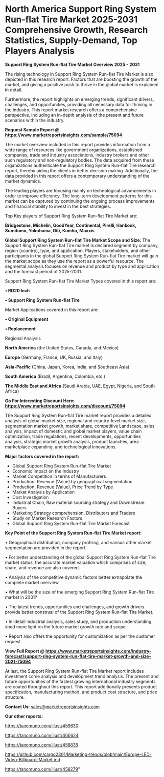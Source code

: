 # North America Support Ring System Run-flat Tire Market 2025-2031 Comprehensive Growth, Research Statistics, Supply-Demand,  Top Players Analysis

<Strong> Support Ring System Run-flat Tire Market Overview 2025 - 2031</strong>

The rising technology in Support Ring System Run-flat Tire Market is also depicted in this research report. Factors that are boosting the growth of the market, and giving a positive push to thrive in the global market is explained in detail.

Furthermore, the report highlights on emerging trends, significant drivers, challenges, and opportunities, providing all necessary data for thriving in the industry. This report market research offers a comprehensive perspective, including an in-depth analysis of the present and future scenarios within the industry.

<strong>Request Sample Report @ <a href=https://www.marketreportsinsights.com/sample/75094>https://www.marketreportsinsights.com/sample/75094</a></strong>

The market overview included in this report provides information from a wide range of resources like government organizations, established companies, trade and industry associations, industry brokers and other such regulatory and non-regulatory bodies. The data acquired from these organizations authenticate the Support Ring System Run-flat Tire research report, thereby aiding the clients in better decision making. Additionally, the data provided in this report offers a contemporary understanding of the market dynamics.

The leading players are focusing mainly on technological advancements in order to improve efficiency. The long-term development patterns for this market can be captured by continuing the ongoing process improvements and financial stability to invest in the best strategies.

Top Key players of Support Ring System Run-flat Tire Market are:

<strong>Bridgestone, Michelin, GoodYear, Continental, Pirelli, Hankook, Sumitomo, Yokohama, Giti, Kumho, Maxxis</strong>

<strong><b>Global Support Ring System Run-flat Tire Market Scope and Size:</b></strong>
The Support Ring System Run-flat Tire market is declared segment by company, region (country), type, and application. Players, stakeholders, and other participants in the global Support Ring System Run-flat Tire market will gain the market scope as they use the report as a powerful resource. The segmental analysis focuses on revenue and product by type and application and the forecast period of 2025-2031.

Support Ring System Run-flat Tire Market Types covered in this report are:

<strong>• RD20 Inch

• Support Ring System Run-flat Tire</strong>

Market Applications covered in this report are:

<strong>• Original Equipment

• Replacement</strong> 

Regional Analysis

<strong>North America</strong> (the United States, Canada, and Mexico)

<strong>Europe</strong> (Germany, France, UK, Russia, and Italy)

<strong>Asia-Pacific</strong> (China, Japan, Korea, India, and Southeast Asia)

<strong>South America</strong> (Brazil, Argentina, Colombia, etc.)

<strong>The Middle East and Africa</strong> (Saudi Arabia, UAE, Egypt, Nigeria, and South Africa)

<strong>Go For Interesting Discount Here: <a href=https://www.marketreportsinsights.com/discount/75094>https://www.marketreportsinsights.com/discount/75094</a></strong>

The Support Ring System Run-flat Tire market report provides a detailed analysis of global market size, regional and country-level market size, segmentation market growth, market share, competitive Landscape, sales analysis, impact of domestic and global market players, value chain optimization, trade regulations, recent developments, opportunities analysis, strategic market growth analysis, product launches, area marketplace expanding, and technological innovations.

<strong><b>Major factors covered in the report:</b></strong>
<ul>
  <li>Global Support Ring System Run-flat Tire Market </li>
  <li>Economic Impact on the Industry</li>
  <li>Market Competition in terms of Manufacturers</li>
  <li>Production, Revenue (Value) by geographical segmentation</li>
  <li>Production, Revenue (Value), Price Trend by Type</li>
  <li>Market Analysis by Application</li>
  <li>Cost Investigation</li>
  <li>Industrial Chain, Raw material sourcing strategy and Downstream Buyers</li>
  <li>Marketing Strategy comprehension, Distributors and Traders</li>
  <li>Study on Market Research Factors</li>
  <li>Global Support Ring System Run-flat Tire Market Forecast</li>
</ul>

<strong><b>Key Point of the Support Ring System Run-flat Tire Market report:</b></strong>

• Geographical distribution, company profiling, and various other market segmentation are provided in the report.

• For better understanding of the global Support Ring System Run-flat Tire market status, the accurate market valuation which comprises of size, share, and revenue are also covered.

• Analysis of the competitive dynamic factors better extrapolate the complete market overview

• What will be the size of the emerging Support Ring System Run-flat Tire market in 2031?

• The latest trends, opportunities and challenges, and growth drivers provide better construal of the Support Ring System Run-flat Tire Market.

• In-detail industrial analysis, sales study, and production understanding shed more light on the future market growth rate and scope.

• Report also offers the opportunity for customization as per the customer request.

<strong><b>View Full Report @ <a href=https://www.marketreportsinsights.com/industry-forecast/support-ring-system-run-flat-tire-market-growth-and-size-2021-75094>https://www.marketreportsinsights.com/industry-forecast/support-ring-system-run-flat-tire-market-growth-and-size-2021-75094</a></b></strong>


At last, the Support Ring System Run-flat Tire Market report includes investment come analysis and development trend analysis. The present and future opportunities of the fastest growing international industry segments are coated throughout this report. This report additionally presents product specification, manufacturing method, and product cost structure, and price structure.

<strong>Contact Us:</strong>
sales@marketreportsinsights.com

<strong>Our other reports:</strong>

<a href=https://tanomuno.com/illust/459630>https://tanomuno.com/illust/459630</a>

<a href=https://tanomuno.com/illust/460624>https://tanomuno.com/illust/460624</a>

<a href=https://tanomuno.com/illust/458835>https://tanomuno.com/illust/458835</a>

<a href=https://github.com/cargo2301/Marketing-trends/blob/main/Europe-LED-Video-Billboard-Market.md>https://github.com/cargo2301/Marketing-trends/blob/main/Europe-LED-Video-Billboard-Market.md</a>

<a href=https://tanomuno.com/illust/458279>https://tanomuno.com/illust/458279</a>"
  
